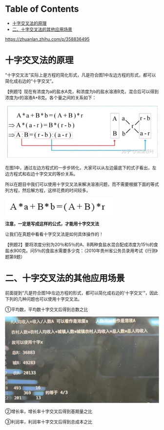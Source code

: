 # Table of Contents

* [十字交叉法的原理](#十字交叉法的原理)
* [二、十字交叉法的其他应用场景](#二十字交叉法的其他应用场景)


https://zhuanlan.zhihu.com/p/358836495



# 十字交叉法的原理

“十字交叉法”实际上是方程的简化形式，凡是符合图1中左边方程的形式，都可以简化成右边的“十字交叉”。

【例题1】现在有浓度为a的盐水A克，和浓度为b的盐水溶液B克，混合后可以得到浓度为r的溶液A+B克。各个量之间的关系如下：

![image-20231114203554111](.images/image-20231114203554111.png)

在图1中，通过左边方程式的一步步转化，大家可以从左边最底下的式子看出，左边方程式和右边十字交叉的等价关系。

所以在题目中我们可以使用十字交叉法来解决溶液问题，而不需要根据下面的等式列方程，然后解方程，这样花费的时间较多。

![image-20231114203608526](.images/image-20231114203608526.png)

**注意，一定是写成这样的公式，才能用十字交叉法**



让我们在真题中看看十字交叉法是如何具体操作的！

【例题2】要将浓度分别为20％和5％的A、B两种食盐水混合配成浓度为15％的食盐水900克。问5％的食盐水需要多少克：（2010年贵州省公务员录用考试《行测》题第9题）

# 二、十字交叉法的其他应用场景

前面提到“凡是符合图1中左边方程的形式，都可以简化成右边的‘十字交叉’”，因此下列的几种问题也可以使用十字交叉法。

①平均数，平均数十字交叉后得到总数之比

![image-20231114204034143](.images/image-20231114204034143.png)

②增长率，增长率十字交叉后得到基期量之比

③利润率，利润率十字交叉后得到总成本之比
